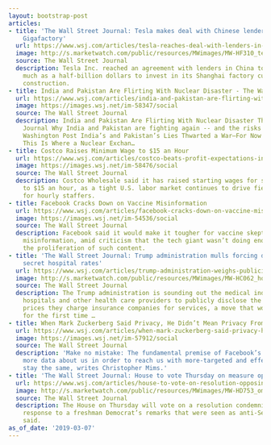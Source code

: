 ```yaml
---
layout: bootstrap-post
articles:
- title: 'The Wall Street Journal: Tesla makes deal with Chinese lenders for Shanghai
    Gigafactory'
  url: https://www.wsj.com/articles/tesla-reaches-deal-with-lenders-in-china-11552001980
  image: http://s.marketwatch.com/public/resources/MWimages/MW-HF310_teslas_ZG_20190307185354.jpg
  source: The Wall Street Journal
  description: Tesla Inc. reached an agreement with lenders in China to receive as
    much as a half-billion dollars to invest in its Shanghai factory currently under
    construction.
- title: India and Pakistan Are Flirting With Nuclear Disaster - The Wall Street Journal
  url: https://www.wsj.com/articles/india-and-pakistan-are-flirting-with-nuclear-disaster-11552002765
  image: https://images.wsj.net/im-58347/social
  source: The Wall Street Journal
  description: India and Pakistan Are Flirting With Nuclear Disaster The Wall Street
    Journal Why India and Pakistan are fighting again -- and the risks that remain
    Washington Post India’s and Pakistan’s Lies Thwarted a War—For Now The Atlantic
    This Is Where a Nuclear Exchan…
- title: Costco Raises Minimum Wage to $15 an Hour
  url: https://www.wsj.com/articles/costco-beats-profit-expectations-in-latest-quarter-11551996298
  image: https://images.wsj.net/im-58476/social
  source: The Wall Street Journal
  description: Costco Wholesale said it has raised starting wages for store workers
    to $15 an hour, as a tight U.S. labor market continues to drive fierce competition
    for hourly staffers.
- title: Facebook Cracks Down on Vaccine Misinformation
  url: https://www.wsj.com/articles/facebook-cracks-down-on-vaccine-misinformation-11551989347
  image: https://images.wsj.net/im-54536/social
  source: The Wall Street Journal
  description: Facebook said it would make it tougher for vaccine skeptics to spread
    misinformation, amid criticism that the tech giant wasn’t doing enough to limit
    the proliferation of such content.
- title: 'The Wall Street Journal: Trump administration mulls forcing disclosure of
    secret hospital rates'
  url: https://www.wsj.com/articles/trump-administration-weighs-publicizing-hospital-rates-negotiated-with-insurers-11551990505
  image: http://s.marketwatch.com/public/resources/MWimages/MW-HC062_hospit_ZG_20190115151526.jpg
  source: The Wall Street Journal
  description: The Trump administration is sounding out the medical industry on requiring
    hospitals and other health care providers to publicly disclose the secretly negotiated
    prices they charge insurance companies for services, a move that would expose
    for the first time …
- title: When Mark Zuckerberg Said Privacy, He Didn’t Mean Privacy From Facebook
  url: https://www.wsj.com/articles/when-mark-zuckerberg-said-privacy-he-didnt-mean-privacy-from-facebook-11551991351
  image: https://images.wsj.net/im-57912/social
  source: The Wall Street Journal
  description: 'Make no mistake: The fundamental premise of Facebook’s business—gathering
    more data about us in order to reach us with more-targeted and effective advertising—will
    stay the same, writes Christopher Mims.'
- title: 'The Wall Street Journal: House to vote Thursday on measure opposing hate'
  url: https://www.wsj.com/articles/house-to-vote-on-resolution-opposing-hate-on-thursday-11551973159?mod=hp_lista_pos4
  image: http://s.marketwatch.com/public/resources/MWimages/MW-HD753_omar_0_ZG_20190211165918.jpg
  source: The Wall Street Journal
  description: The House on Thursday will vote on a resolution condemning hate, a
    response to a freshman Democrat’s remarks that were seen as anti-Semitic, aides
    said.
as_of_date: '2019-03-07'
---
```


